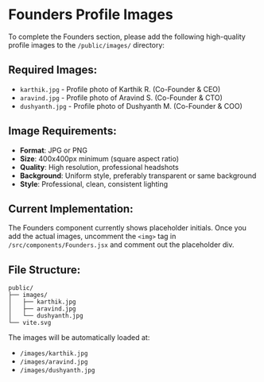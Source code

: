 # Founders Profile Images

To complete the Founders section, please add the following high-quality profile images to the `/public/images/` directory:

## Required Images:
- `karthik.jpg` - Profile photo of Karthik R. (Co-Founder & CEO)
- `aravind.jpg` - Profile photo of Aravind S. (Co-Founder & CTO)
- `dushyanth.jpg` - Profile photo of Dushyanth M. (Co-Founder & COO)

## Image Requirements:
- **Format**: JPG or PNG
- **Size**: 400x400px minimum (square aspect ratio)
- **Quality**: High resolution, professional headshots
- **Background**: Uniform style, preferably transparent or same background
- **Style**: Professional, clean, consistent lighting

## Current Implementation:
The Founders component currently shows placeholder initials. Once you add the actual images, uncomment the `<img>` tag in `/src/components/Founders.jsx` and comment out the placeholder div.

## File Structure:
```
public/
├── images/
│   ├── karthik.jpg
│   ├── aravind.jpg
│   └── dushyanth.jpg
└── vite.svg
```

The images will be automatically loaded at:
- `/images/karthik.jpg`
- `/images/aravind.jpg`
- `/images/dushyanth.jpg`